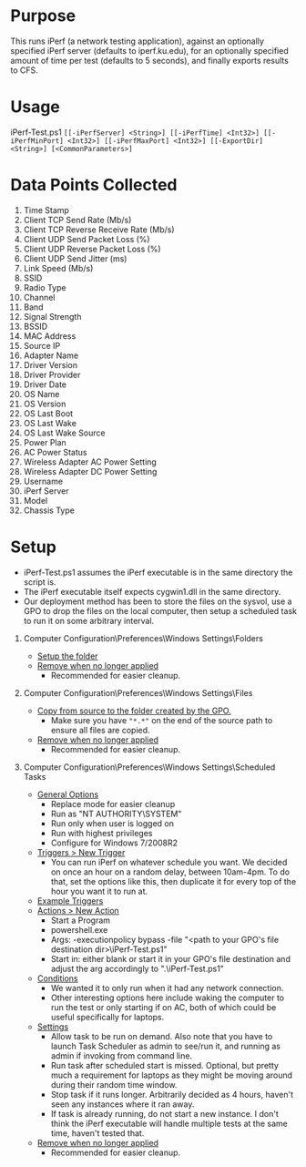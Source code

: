 # Purpose
This runs iPerf (a network testing application), against an optionally specified iPerf server (defaults to iperf.ku.edu), for an optionally specified amount of time per test (defaults to 5 seconds), and finally exports results to CFS.

# Usage
iPerf-Test.ps1 `[[-iPerfServer] <String>] [[-iPerfTime] <Int32>] [[-iPerfMinPort] <Int32>] [[-iPerfMaxPort] <Int32>] [[-ExportDir] <String>] [<CommonParameters>]`

# Data Points Collected
1. Time Stamp
2. Client TCP Send Rate (Mb/s)	
3. Client TCP Reverse Receive Rate (Mb/s)	
4. Client UDP Send Packet Loss (%)	
5. Client UDP Reverse Packet Loss (%)	
6. Client UDP Send Jitter (ms)
7. Link Speed (Mb/s)	
8. SSID	
9. Radio Type	
10. Channel	
11. Band	
12. Signal Strength	
13. BSSID	
14. MAC Address	
15. Source IP	
16. Adapter Name	
17. Driver Version	
18. Driver Provider	
19. Driver Date	
20. OS Name	
21. OS Version	
22. OS Last Boot	
23. OS Last Wake	
24. OS Last Wake Source	
25. Power Plan	
26. AC Power Status	
27. Wireless Adapter AC Power Setting	
28. Wireless Adapter DC Power Setting	
29. Username	
30. iPerf Server	
31. Model	
32. Chassis Type

# Setup
* iPerf-Test.ps1 assumes the iPerf executable is in the same directory the script is. 
* The iPerf executable itself expects cygwin1.dll in the same directory.
* Our deployment method has been to store the files on the sysvol, use a GPO to drop the files on the local computer, then setup a scheduled task to run it on some arbitrary interval.

1. Computer Configuration\Preferences\Windows Settings\Folders
   * [Setup the folder](Screenshots/Folder-1.PNG?raw=true)
   * [Remove when no longer applied](Screenshots/Folder-2.PNG?raw=true)
     * Recommended for easier cleanup.

1. Computer Configuration\Preferences\Windows Settings\Files
   * [Copy from source to the folder created by the GPO.](Screenshots/Files-1.PNG?raw=true)
     * Make sure you have `"*.*"` on the end of the source path to ensure all files are copied.
   * [Remove when no longer applied](Screenshots/Files-2.PNG?raw=true)
     * Recommended for easier cleanup.

1. Computer Configuration\Preferences\Windows Settings\Scheduled Tasks
   * [General Options](Screenshots/Task-1.PNG?raw=true)
     * Replace mode for easier cleanup
     * Run as "NT AUTHORITY\SYSTEM"
     * Run only when user is logged on
     * Run with highest privileges
     * Configure for Windows 7/2008R2
   * [Triggers > New Trigger](Screenshots/Task-2.PNG?raw=true)
     * You can run iPerf on whatever schedule you want. We decided on once an hour on a random delay, between 10am-4pm. To do that, set the options like this, then duplicate it for every top of the hour you want it to run at.
   * [Example Triggers](Screenshots/Task-3.PNG?raw=true)
   * [Actions > New Action](Screenshots/Task-4.PNG?raw=true)
     * Start a Program
     * powershell.exe
     * Args: -executionpolicy bypass -file "<path to your GPO's file destination dir>\iPerf-Test.ps1"
     * Start in: either blank or start it in your GPO's file destination and adjust the arg accordingly to ".\iPerf-Test.ps1"
   * [Conditions](Screenshots/Task-5.PNG?raw=true)
     * We wanted it to only run when it had any network connection.
     * Other interesting options here include waking the computer to run the test or only starting if on AC, both of which could be useful specifically for laptops.
   * [Settings](Screenshots/Task-6.PNG?raw=true)
     * Allow task to be run on demand. Also note that you have to launch Task Scheduler as admin to see/run it, and running as admin if invoking from command line.
     * Run task after scheduled start is missed. Optional, but pretty much a requirement for laptops as they might be moving around during their random time window.
     * Stop task if it runs longer. Arbitrarily decided as 4 hours, haven't seen any instances where it ran away.
     * If task is already running, do not start a new instance. I don't think the iPerf executable will handle multiple tests at the same time, haven't tested that. 
   * [Remove when no longer applied](Screenshots/Task-7.PNG?raw=true)
     * Recommended for easier cleanup.